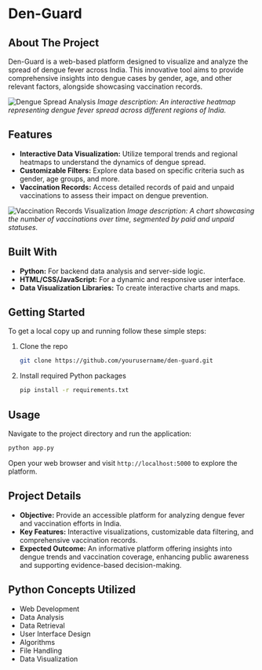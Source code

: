 # Den-Guard

## About The Project

Den-Guard is a web-based platform designed to visualize and analyze the spread of dengue fever across India. This innovative tool aims to provide comprehensive insights into dengue cases by gender, age, and other relevant factors, alongside showcasing vaccination records.

![Dengue Spread Analysis](images/dengue-analysis.png) *Image description: An interactive heatmap representing dengue fever spread across different regions of India.*

## Features

- **Interactive Data Visualization:** Utilize temporal trends and regional heatmaps to understand the dynamics of dengue spread.
- **Customizable Filters:** Explore data based on specific criteria such as gender, age groups, and more.
- **Vaccination Records:** Access detailed records of paid and unpaid vaccinations to assess their impact on dengue prevention.

![Vaccination Records Visualization](images/vaccination-records.png) *Image description: A chart showcasing the number of vaccinations over time, segmented by paid and unpaid statuses.*

## Built With

- **Python:** For backend data analysis and server-side logic.
- **HTML/CSS/JavaScript:** For a dynamic and responsive user interface.
- **Data Visualization Libraries:** To create interactive charts and maps.

## Getting Started

To get a local copy up and running follow these simple steps:

1. Clone the repo
   ```sh
   git clone https://github.com/yourusername/den-guard.git
   ```
2. Install required Python packages
   ```sh
   pip install -r requirements.txt
   ```

## Usage

Navigate to the project directory and run the application:

```sh
python app.py
```

Open your web browser and visit `http://localhost:5000` to explore the platform.

## Project Details

- **Objective:** Provide an accessible platform for analyzing dengue fever and vaccination efforts in India.
- **Key Features:** Interactive visualizations, customizable data filtering, and comprehensive vaccination records.
- **Expected Outcome:** An informative platform offering insights into dengue trends and vaccination coverage, enhancing public awareness and supporting evidence-based decision-making.

## Python Concepts Utilized

- Web Development
- Data Analysis
- Data Retrieval
- User Interface Design
- Algorithms
- File Handling
- Data Visualization
